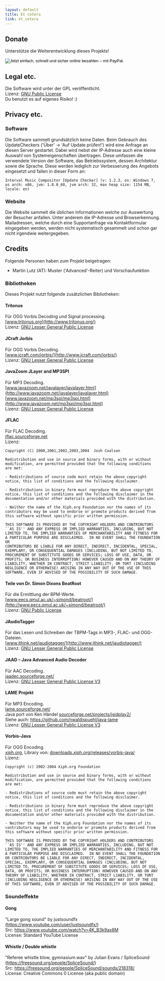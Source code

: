 ```yaml
---
layout: default
title: Et cetera
link: et_cetera
---
```


## Donate
Unterstütze die Weiterentwicklung dieses Projekts!

<p>
<form action="https://www.paypal.com/cgi-bin/webscr" method="post" target="_top">
<input name="cmd" value="_s-xclick" type="hidden">
<input name="hosted_button_id" value="5LNPUEDL99G62" type="hidden">
<input src="https://www.paypalobjects.com/de_DE/CH/i/btn/btn_donateCC_LG.gif" name="submit" alt="Jetzt einfach, schnell und sicher online bezahlen – mit PayPal." border="0" type="image">
<img alt="" src="https://www.paypalobjects.com/de_DE/i/scr/pixel.gif" width="1" border="0" height="1">
</form>
</p>


## Legal etc.
Die Software wird unter der GPL veröffentlicht. <br/>
Lizenz: [GNU Public License](http://www.gnu.org/licenses/gpl.txt) <br/>
Du benutzt es auf eigenes Risiko! :) 

<a name="privacy"></a>

## Privacy etc.

### Software

Die Software sammelt grundsätzlich keine Daten. Beim Gebrauch des UpdateCheckers ('Über' -> 'Auf Update prüfen!') wird eine Anfrage an diesen Server gestartet. Dabei wird nebst der IP-Adresse auch eine kleine Auswahl von Systemeigenschaften übertragen. Diese umfassen die verwendete Version der Software, das Betriebssystem, dessen Architektur sowie die Sprache. Diese werden lediglich zur Verbesserung des Angebots eingesetzt und fallen in dieser Form an:

    Interval Music Compositor [Update Checker] (v: 1.2.3, os: Windows 7, os arch: x86, jvm: 1.8.0_60, jvm arch: 32, max heap size: 1154 MB, locale: en)

### Website

Die Website sammelt die üblichen Informationen welche zur Auswertung der Besucher anfallen. Unter anderem die IP-Adresse und Browserkennung. Mailadressen, welche durch eine Supportanfrage via Kontaktformular eingegeben werden, werden nicht systematisch gesammelt und schon gar nicht irgendwie weitergegeben. 

## Credits
 Folgende Personen haben zum Projekt beigetragen:

* Martin Lutz (AT): Muster ('Advanced'-Reiter) und Vorschaufunktion

### Bibliotheken

Dieses Projekt nutzt folgende zusätzlichen Bibliotheken: 

#### Tritonus
Für OGG Vorbis Decoding und Signal processing. <br/>
[www.tritonus.org](http://www.tritonus.org/) <br/>
Lizenz: [GNU Lesser General Public License](http://www.gnu.org/copyleft/lesser.html)

#### JCraft Jorbis
Für OGG Vorbis Decoding. <br/>
[www.jcraft.com/jorbis/](http://www.jcraft.com/jorbis/) <br/>
Lizenz: [GNU Lesser General Public License](http://www.gnu.org/copyleft/lesser.html)

#### JavaZoom JLayer and MP3SPI
Für MP3 Decoding. <br/>
[www.javazoom.net/javalayer/javalayer.html](http://www.javazoom.net/javalayer/javalayer.html) <br/>
[www.javazoom.net/mp3spi/mp3spi.html](http://www.javazoom.net/mp3spi/mp3spi.html) <br/>
Lizenz: [GNU Lesser General Public License](http://www.gnu.org/copyleft/lesser.html)

#### JFLAC
Für FLAC Decoding. <br/>
[jflac.sourceforge.net](http://jflac.sourceforge.net/) <br/>
Lizenz:

    Copyright (C) 2000,2001,2002,2003,2004  Josh Coalson
    
    Redistribution and use in source and binary forms, with or without
    modification, are permitted provided that the following conditions
    are met:
    
    - Redistributions of source code must retain the above copyright
    notice, this list of conditions and the following disclaimer.
    
    - Redistributions in binary form must reproduce the above copyright
    notice, this list of conditions and the following disclaimer in the
    documentation and/or other materials provided with the distribution.
    
    - Neither the name of the Xiph.org Foundation nor the names of its
    contributors may be used to endorse or promote products derived from
    this software without specific prior written permission.
    
    THIS SOFTWARE IS PROVIDED BY THE COPYRIGHT HOLDERS AND CONTRIBUTORS
    ``AS IS'' AND ANY EXPRESS OR IMPLIED WARRANTIES, INCLUDING, BUT NOT
    LIMITED TO, THE IMPLIED WARRANTIES OF MERCHANTABILITY AND FITNESS FOR
    A PARTICULAR PURPOSE ARE DISCLAIMED.  IN NO EVENT SHALL THE FOUNDATION OR
    CONTRIBUTORS BE LIABLE FOR ANY DIRECT, INDIRECT, INCIDENTAL, SPECIAL,
    EXEMPLARY, OR CONSEQUENTIAL DAMAGES (INCLUDING, BUT NOT LIMITED TO,
    PROCUREMENT OF SUBSTITUTE GOODS OR SERVICES; LOSS OF USE, DATA, OR
    PROFITS; OR BUSINESS INTERRUPTION) HOWEVER CAUSED AND ON ANY THEORY OF
    LIABILITY, WHETHER IN CONTRACT, STRICT LIABILITY, OR TORT (INCLUDING
    NEGLIGENCE OR OTHERWISE) ARISING IN ANY WAY OUT OF THE USE OF THIS
    SOFTWARE, EVEN IF ADVISED OF THE POSSIBILITY OF SUCH DAMAGE.

#### Teile von Dr. Simon Dixons BeatRoot
Für die Ermittlung der BPM-Werte. <br/>
[www.eecs.qmul.ac.uk/~simond/beatroot/](http://www.eecs.qmul.ac.uk/~simond/beatroot/) <br/>
Lizenz: [GNU Public License](http://www.gnu.org/licenses/gpl.txt)

#### JAudioTagger
Für das Lesen und Schreiben der TBPM-Tags in MP3-, FLAC- und OGG-Dateien. <br/>
[www.jthink.net/jaudiotagger/](http://www.jthink.net/jaudiotagger/) <br/>
Lizenz: [GNU Lesser General Public License](http://www.gnu.org/copyleft/lesser.html)

#### JAAD – Java Advanced Audio Decoder
Für AAC Decoding. <br/>
[jaadec.sourceforge.net/](http://jaadec.sourceforge.net/) <br/>
Lizenz: [GNU Lesser General Public License V3](http://www.gnu.org/licenses/lgpl-3.0.html)

#### LAME Projekt
Für MP3 Encoding. <br/>
[lame.sourceforge.net/](http://lame.sourceforge.net/) <br/>
Java port von Ken Händel [sourceforge.net/projects/jsidplay2/](http://sourceforge.net/projects/jsidplay2/) <br/>
Siehe auch: https://github.com/nwaldispuehl/java-lame <br/>
Lizenz: [GNU Lesser General Public License V3](http://www.gnu.org/licenses/lgpl-3.0.html)

#### Vorbis-Java
Für OGG Encoding. <br/>
[xiph.org](http://xiph.org/), Library von: [downloads.xiph.org/releases/vorbis-java/](http://downloads.xiph.org/releases/vorbis-java/) <br/>
Lizenz: 

    Copyright (c) 2002-2004 Xiph.org Foundation
    
    Redistribution and use in source and binary forms, with or without
    modification, are permitted provided that the following conditions
    are met:
    
    - Redistributions of source code must retain the above copyright
    notice, this list of conditions and the following disclaimer.
    
    - Redistributions in binary form must reproduce the above copyright
    notice, this list of conditions and the following disclaimer in the
    documentation and/or other materials provided with the distribution.
    
    - Neither the name of the Xiph.org Foundation nor the names of its
    contributors may be used to endorse or promote products derived from
    this software without specific prior written permission.
    
    THIS SOFTWARE IS PROVIDED BY THE COPYRIGHT HOLDERS AND CONTRIBUTORS
    ``AS IS'' AND ANY EXPRESS OR IMPLIED WARRANTIES, INCLUDING, BUT NOT
    LIMITED TO, THE IMPLIED WARRANTIES OF MERCHANTABILITY AND FITNESS FOR
    A PARTICULAR PURPOSE ARE DISCLAIMED.  IN NO EVENT SHALL THE FOUNDATION
    OR CONTRIBUTORS BE LIABLE FOR ANY DIRECT, INDIRECT, INCIDENTAL,
    SPECIAL, EXEMPLARY, OR CONSEQUENTIAL DAMAGES (INCLUDING, BUT NOT
    LIMITED TO, PROCUREMENT OF SUBSTITUTE GOODS OR SERVICES; LOSS OF USE,
    DATA, OR PROFITS; OR BUSINESS INTERRUPTION) HOWEVER CAUSED AND ON ANY
    THEORY OF LIABILITY, WHETHER IN CONTRACT, STRICT LIABILITY, OR TORT
    (INCLUDING NEGLIGENCE OR OTHERWISE) ARISING IN ANY WAY OUT OF THE USE
    OF THIS SOFTWARE, EVEN IF ADVISED OF THE POSSIBILITY OF SUCH DAMAGE.


### Soundeffekte

#### Gong
"Large gong sound" by justsoundfx (https://www.youtube.com/user/justsoundfx/) <br/>
Src: https://www.youtube.com/watch?v=4K_B3k9ax8M <br/>
License: Standard YouTube License

#### Whistle / Double whistle
  "Referee whistle blow, gymnasium.wav" by Julian Evans / SpliceSound (https://freesound.org/people/SpliceSound/) <br/>
  Src: https://freesound.org/people/SpliceSound/sounds/218318/ <br/>
  License: Creative Commons 0 License (aka public domain)
